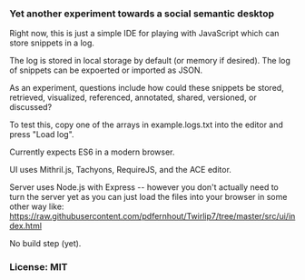 ### Yet another experiment towards a social semantic desktop

Right now, this is just a simple IDE for playing with JavaScript which can store snippets in a log.

The log is stored in local storage by default (or memory if desired).
The log of snippets can be expoerted or imported as JSON.

As an experiment, questions include how could these snippets be stored, retrieved, visualized, referenced, annotated, shared, versioned, or discussed?

To test this, copy one of the arrays in example.logs.txt into the editor and press "Load log".

Currently expects ES6 in a modern browser.

UI uses Mithril.js, Tachyons, RequireJS, and the ACE editor.

Server uses Node.js with Express -- however you don't actually need to turn the server yet as you can just load the files into your browser in some other way like:  
https://raw.githubusercontent.com/pdfernhout/Twirlip7/tree/master/src/ui/index.html

No build step (yet).

### License: MIT
